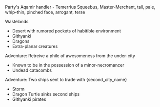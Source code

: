 Party's Aqamir handler - Temerrius Squeebus, Master-Merchant, tall, pale, whip-thin, pinched face, arrogant, terse

Wastelands

- Desert with rumored pockets of habitible environment
- Githyanki
- Dragons
- Extra-planar creatures

Adventure: Retreive a phile of awesomeness from the under-city

- Known to be in the possession of a minor-necromancer
- Undead catacombs

Adventure: Two ships sent to trade with {second_city_name}

- Storm
- Dragon Turtle sinks second ships
- Githyanki pirates
